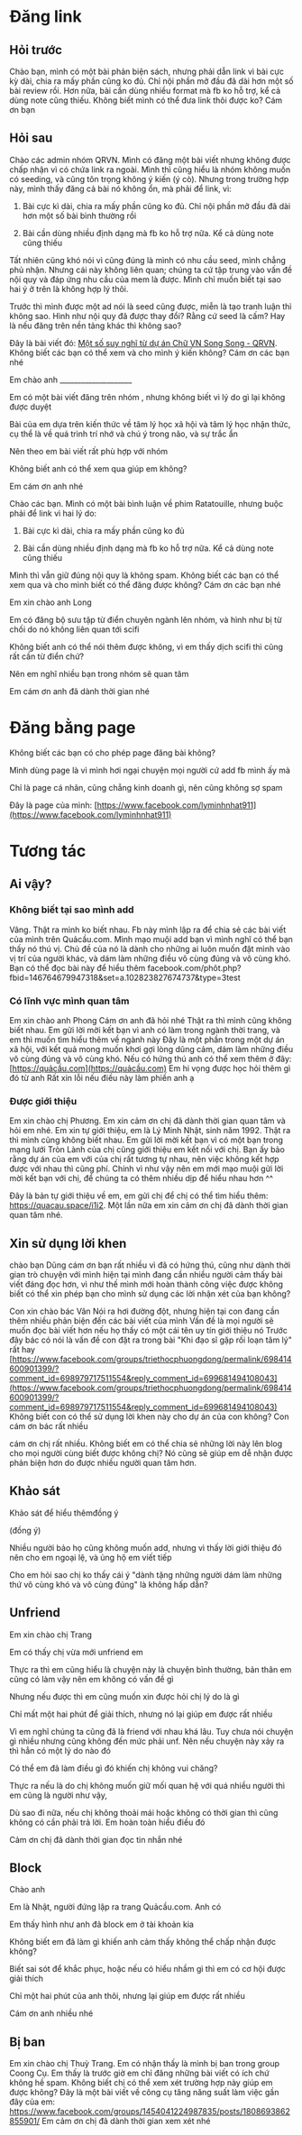 # Đăng link
## Hỏi trước
Chào bạn, mình có một bài phản biện sách, nhưng phải dẫn link vì bài cực kỳ dài, chia ra mấy phần cũng ko đủ. Chỉ nội phần mở đầu đã dài hơn một số bài review rồi. Hơn nữa, bài cần dùng nhiều format mà fb ko hỗ trợ, kể cả dùng note cũng thiếu. Không biết mình có thể đưa link thôi được ko? Cám ơn bạn

## Hỏi sau
Chào các admin nhóm QRVN. Mình có đăng một bài viết nhưng không được chấp nhận vì có chứa link ra ngoài. Mình thì cũng hiểu là nhóm không muốn có seeding, và cũng tôn trọng không ý kiến (ý cò). Nhưng trong trường hợp này, mình thấy đăng cả bài nó không ổn, mà phải để link, vì:

1. Bài cực kì dài, chia ra mấy phần cũng ko đủ. Chỉ nội phần mở đầu đã dài hơn một số bài bình thường rồi

2. Bài cần dùng nhiều định dạng mà fb ko hỗ trợ nữa. Kể cả dùng note cũng thiếu

Tất nhiên cũng khó nói vì cũng đúng là mình có nhu cầu seed, mình chẳng phủ nhận. Nhưng cái này không liên quan; chúng ta cứ tập trung vào vấn đề nội quy và đáp ứng nhu cầu của mem là được. Mình chỉ muốn biết tại sao hai ý ở trên là không hợp lý thôi.

Trước thì mình được một ad nói là seed cũng được, miễn là tạo tranh luận thì không sao. Hình như nội quy đã được thay đổi? Rằng cứ seed là cấm? Hay là nếu đăng trên nền tảng khác thì không sao?

Đây là bài viết đó: [Một số suy nghĩ từ dự án Chữ VN Song Song - QRVN](https://www.facebook.com/groups/vietnamquora/permalink/2643646065868513/?notif_id=1587520508935683&notif_t=group_post_approved&ref=notif). Không biết các bạn có thể xem và cho mình ý kiến không? Cám ơn các bạn nhé

Em chào anh ____________________

Em có một bài viết đăng trên nhóm , nhưng không biết vì lý do gì lại không được duyệt

Bài của em dựa trên kiến thức về tâm lý học xã hội và tâm lý học nhận thức, cụ thể là về quá trình trí nhớ và chú ý trong não, và sự trắc ẩn

Nên theo em bài viết rất phù hợp với nhóm

Không biết anh có thể xem qua giúp em không?

Em cám ơn anh nhé

Chào các bạn. Mình có một bài bình luận về phim Ratatouille, nhưng buộc phải để link vì hai lý do:

1. Bài cực kì dài, chia ra mấy phần cũng ko đủ

2. Bài cần dùng nhiều định dạng mà fb ko hỗ trợ nữa. Kể cả dùng note cũng thiếu

Mình thì vẫn giữ đúng nội quy là không spam. Không biết các bạn có thể xem qua và cho mình biết có thể đăng được không? Cám ơn các bạn nhé

Em xin chào anh Long

Em có đăng bộ sưu tập từ điển chuyên ngành lên nhóm, và hình như bị từ chối do nó không liên quan tới scifi

Không biết anh có thể nói thêm được không, vì em thấy dịch scifi thì cũng rất cần từ điển chứ?

Nên em nghĩ nhiều bạn trong nhóm sẽ quan tâm

Em cám ơn anh đã dành thời gian nhé

# Đăng bằng page
Không biết các bạn có cho phép page đăng bài không?

Mình dùng page là vì mình hơi ngại chuyện mọi người cứ add fb mình ấy mà

Chỉ là page cá nhân, cũng chẳng kinh doanh gì, nên cũng không sợ spam

Đây là page của mình: [https://www.facebook.com/lyminhnhat911](https://www.facebook.com/lyminhnhat911)

# Tương tác
## Ai vậy?
### Không biết tại sao mình add
Vâng. Thật ra mình ko biết nhau. Fb này mình lập ra để chia sẻ các bài viết của mình trên Quảcầu.com. Mình mạo muội add bạn vì mình nghĩ có thể bạn thấy nó thú vị. Chủ đề của nó là dành cho những ai luôn muốn đặt mình vào vị trí của người khác, và dám làm những điều vô cùng đúng và vô cùng khó. Bạn có thể đọc bài này để hiểu thêm facebook.com/phôt.php?fbid=146764679947318&set=a.102823827674737&type=3test
###  Có lĩnh vực mình quan tâm
Em xin chào anh Phong
Cám ơn anh đã hỏi nhé
Thật ra thì mình cũng không biết nhau. Em gửi lời mời kết bạn vì anh có làm trong ngành thời trang, và em thì muốn tìm hiểu thêm về ngành này
Đây là một phần trong một dự án xã hội, với kết quả mong muốn khơi gợi lòng dũng cảm, dám làm những điều vô cùng đúng và vô cùng khó. Nếu có hứng thú anh có thể xem thêm ở đây: [https://quảcầu.com](https://quảcầu.com)
Em hi vọng được học hỏi thêm gì đó từ anh
Rất xin lỗi nếu điều này làm phiền anh ạ

### Được giới thiệu
Em xin chào chị Phương. Em xin cảm ơn chị đã dành thời gian quan tâm và hỏi em nhé. Em xin tự giới thiệu, em là Lý Minh Nhật, sinh năm 1992. Thật ra thì mình cũng không biết nhau. Em gửi lời mời kết bạn vì có một bạn trong mạng lưới Tròn Lành của chị cũng giới thiệu em kết nối với chị. Bạn ấy bảo rằng dự án của em với của chị rất tương tự nhau, nên việc không kết hợp được với nhau thì cũng phí. Chính vì như vậy nên em mới mạo muội gửi lời mời kết bạn với chị, để chúng ta có thêm nhiều dịp để hiểu nhau hơn ^^

Đây là bản tự giới thiệu về em, em gửi chị để chị có thể tìm hiểu thêm: https://quacau.space/i1i2. Một lần nữa em xin cảm ơn chị đã dành thời gian quan tâm nhé.

## Xin sử dụng lời khen
chào bạn Dũng
cám ơn bạn rất nhiều vì đã có hứng thú, cũng như dành thời gian trò chuyện với mình
hiện tại mình đang cần nhiều người cảm thấy bài viết đáng đọc hơn, vì như thế mình mới hoàn thành công việc được
không biết có thể xin phép bạn cho mình sử dụng các lời nhận xét của bạn không?

Con xin chào bác Vân
Nói ra hơi đường đột, nhưng hiện tại con đang cần thêm nhiều phản biện đến các bài viết của mình
Vấn đề là mọi người sẽ muốn đọc bài viết hơn nếu họ thấy có một cái tên uy tín giới thiệu nó
Trước đây bác có nói là vấn đề con đặt ra trong bài "Khi đạo sĩ gặp rối loạn tâm lý" rất hay [https://www.facebook.com/groups/triethocphuongdong/permalink/698414600901399/?comment_id=698979717511554&reply_comment_id=699681494108043](https://www.facebook.com/groups/triethocphuongdong/permalink/698414600901399/?comment_id=698979717511554&reply_comment_id=699681494108043)
Không biết con có thể sử dụng lời khen này cho dự án của con không?
Con cám ơn bác rất nhiều

cám ơn chị rất nhiều. Không biết em có thể chia sẻ những lời này lên blog cho mọi người cùng biết được không chị? Nó cũng sẽ giúp em dễ nhận được phản biện hơn do được nhiều người quan tâm hơn.

## Khảo sát

Khảo sát để hiểu thêmđồng ý

(đồng ý)

Nhiều người bảo họ cũng không muốn add, nhưng vì thấy lời giới thiệu đó nên cho em ngoại lệ, và ủng hộ em viết tiếp

Cho em hỏi sao chị ko thấy cái ý "dành tặng những người dám làm những thứ vô cùng khó và vô cùng đúng" là không hấp dẫn?

## Unfriend

Em xin chào chị Trang

Em có thấy chị vừa mới unfriend em

Thực ra thì em cũng hiểu là chuyện này là chuyện bình thường, bản thân em cũng có làm vậy nên em không có vấn đề gì

Nhưng nếu được thì em cũng muốn xin được hỏi chị lý do là gì

Chỉ mất một hai phút để giải thích, nhưng nó lại giúp em được rất nhiều

Vì em nghĩ chúng ta cũng đã là friend với nhau khá lâu. Tuy chưa nói chuyện gì nhiều nhưng cũng không đến mức phải unf. Nên nếu chuyện này xảy ra thì hẳn có một lý do nào đó

Có thể em đã làm điều gì đó khiến chị không vui chăng?

Thực ra nếu là do chị không muốn giữ mối quan hệ với quá nhiều người thì em cũng là người như vậy,

Dù sao đi nữa, nếu chị không thoải mái hoặc không có thời gian thì cũng không có cần phải trả lời. Em hoàn toàn hiểu điều đó

Cảm ơn chị đã dành thời gian đọc tin nhắn nhé

## Block

Chào anh

Em là Nhật, người đứng lập ra trang Quảcầu.com. Anh có

Em thấy hình như anh đã block em ở tài khoản kia

Không biết em đã làm gì khiến anh cảm thấy không thể chấp nhận được không?

Biết sai sót để khắc phục, hoặc nếu có hiểu nhầm gì thì em có cơ hội được giải thích

Chỉ một hai phút của anh thôi, nhưng lại giúp em được rất nhiều

Cám ơn anh nhiều nhé

## Bị ban
Em xin chào chị Thuỳ Trang. Em có nhận thấy là mình bị ban trong group Coong Cụ. Em thấy là trước giờ em chỉ đăng những bài viết có ích chứ không hề spam.
Không biết chị có thể xem xét trường hợp này giúp em được không?
Đây là một bài viết về công cụ tăng năng suất làm việc gần đây của em: https://www.facebook.com/groups/1454041224987835/posts/1808693862855901/
Em cảm ơn chị đã dành thời gian xem xét nhé

